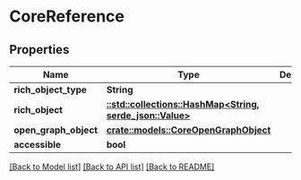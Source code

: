 # CoreReference

## Properties

Name | Type | Description | Notes
------------ | ------------- | ------------- | -------------
**rich_object_type** | **String** |  | 
**rich_object** | [**::std::collections::HashMap<String, serde_json::Value>**](serde_json::Value.md) |  | 
**open_graph_object** | [**crate::models::CoreOpenGraphObject**](CoreOpenGraphObject.md) |  | 
**accessible** | **bool** |  | 

[[Back to Model list]](../README.md#documentation-for-models) [[Back to API list]](../README.md#documentation-for-api-endpoints) [[Back to README]](../README.md)


